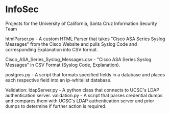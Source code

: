 # InfoSec
Projects for the University of California, Santa Cruz Information Security Team

htmlParser.py - A custom HTML Parser that takes "Cisco ASA Series Syslog Messages" from the Cisco Website and pulls Syslog Code and corresponding Explanation into CSV format.

Cisco_ASA_Series_Syslog_Messages.csv - "Cisco ASA Series Syslog Messages" in CSV Format (Syslog Code, Explanation).

postgres.py - A script that formats specified fields in a database and places each respective field into an ip-whitelist database.

Validation:
    ldapServer.py - A python class that connects to UCSC's LDAP authentication server.
    validation.py - A script that parses credential dumps and compares them with UCSC's LDAP authentication server and prior dumps to                         determine if further action is required.
